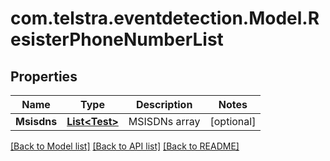 # com.telstra.eventdetection.Model.ResisterPhoneNumberList
## Properties

Name | Type | Description | Notes
------------ | ------------- | ------------- | -------------
**Msisdns** | [**List&lt;Test&gt;**](Test.md) | MSISDNs array | [optional] 

[[Back to Model list]](../README.md#documentation-for-models) [[Back to API list]](../README.md#documentation-for-api-endpoints) [[Back to README]](../README.md)

